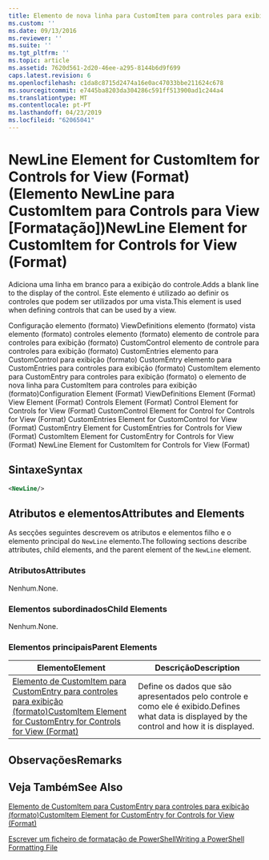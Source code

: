 ```yaml
---
title: Elemento de nova linha para CustomItem para controles para exibição (formato) | Documentos da Microsoft
ms.custom: ''
ms.date: 09/13/2016
ms.reviewer: ''
ms.suite: ''
ms.tgt_pltfrm: ''
ms.topic: article
ms.assetid: 7620d561-2d20-46ee-a295-8144b6d9f699
caps.latest.revision: 6
ms.openlocfilehash: c1da8c8715d2474a16e0ac47033bbe211624c678
ms.sourcegitcommit: e7445ba8203da304286c591ff513900ad1c244a4
ms.translationtype: MT
ms.contentlocale: pt-PT
ms.lasthandoff: 04/23/2019
ms.locfileid: "62065041"
---
```

# <a name="newline-element-for-customitem-for-controls-for-view-format"></a><span data-ttu-id="c6143-102">NewLine Element for CustomItem for Controls for View (Format) (Elemento NewLine para CustomItem para Controls para View [Formatação])</span><span class="sxs-lookup"><span data-stu-id="c6143-102">NewLine Element for CustomItem for Controls for View (Format)</span></span>

<span data-ttu-id="c6143-103">Adiciona uma linha em branco para a exibição do controle.</span><span class="sxs-lookup"><span data-stu-id="c6143-103">Adds a blank line to the display of the control.</span></span> <span data-ttu-id="c6143-104">Este elemento é utilizado ao definir os controles que podem ser utilizados por uma vista.</span><span class="sxs-lookup"><span data-stu-id="c6143-104">This element is used when defining controls that can be used by a view.</span></span>

<span data-ttu-id="c6143-105">Configuração elemento (formato) ViewDefinitions elemento (formato) vista elemento (formato) controles elemento (formato) elemento de controle para controles para exibição (formato) CustomControl elemento de controle para controles para exibição (formato) CustomEntries elemento para CustomControl para exibição (formato) CustomEntry elemento para CustomEntries para controles para exibição (formato) CustomItem elemento para CustomEntry para controles para exibição (formato) o elemento de nova linha para CustomItem para controles para exibição (formato)</span><span class="sxs-lookup"><span data-stu-id="c6143-105">Configuration Element (Format) ViewDefinitions Element (Format) View Element (Format) Controls Element (Format) Control Element for Controls for View (Format) CustomControl Element for Control for Controls for View (Format) CustomEntries Element for CustomControl for View (Format) CustomEntry Element for CustomEntries for Controls for View (Format) CustomItem Element for CustomEntry for Controls for View (Format) NewLine Element for CustomItem for Controls for View (Format)</span></span>

## <a name="syntax"></a><span data-ttu-id="c6143-106">Sintaxe</span><span class="sxs-lookup"><span data-stu-id="c6143-106">Syntax</span></span>

```xml
<NewLine/>
```

## <a name="attributes-and-elements"></a><span data-ttu-id="c6143-107">Atributos e elementos</span><span class="sxs-lookup"><span data-stu-id="c6143-107">Attributes and Elements</span></span>

<span data-ttu-id="c6143-108">As secções seguintes descrevem os atributos e elementos filho e o elemento principal do `NewLine` elemento.</span><span class="sxs-lookup"><span data-stu-id="c6143-108">The following sections describe attributes, child elements, and the parent element of the `NewLine` element.</span></span>

### <a name="attributes"></a><span data-ttu-id="c6143-109">Atributos</span><span class="sxs-lookup"><span data-stu-id="c6143-109">Attributes</span></span>

<span data-ttu-id="c6143-110">Nenhum.</span><span class="sxs-lookup"><span data-stu-id="c6143-110">None.</span></span>

### <a name="child-elements"></a><span data-ttu-id="c6143-111">Elementos subordinados</span><span class="sxs-lookup"><span data-stu-id="c6143-111">Child Elements</span></span>

<span data-ttu-id="c6143-112">Nenhum.</span><span class="sxs-lookup"><span data-stu-id="c6143-112">None.</span></span>

### <a name="parent-elements"></a><span data-ttu-id="c6143-113">Elementos principais</span><span class="sxs-lookup"><span data-stu-id="c6143-113">Parent Elements</span></span>

|<span data-ttu-id="c6143-114">Elemento</span><span class="sxs-lookup"><span data-stu-id="c6143-114">Element</span></span>|<span data-ttu-id="c6143-115">Descrição</span><span class="sxs-lookup"><span data-stu-id="c6143-115">Description</span></span>|
|-------------|-----------------|
|[<span data-ttu-id="c6143-116">Elemento de CustomItem para CustomEntry para controles para exibição (formato)</span><span class="sxs-lookup"><span data-stu-id="c6143-116">CustomItem Element for CustomEntry for Controls for View (Format)</span></span>](./customitem-element-for-customentry-for-controls-for-view-format.md)|<span data-ttu-id="c6143-117">Define os dados que são apresentados pelo controle e como ele é exibido.</span><span class="sxs-lookup"><span data-stu-id="c6143-117">Defines what data is displayed by the control and how it is displayed.</span></span>|

## <a name="remarks"></a><span data-ttu-id="c6143-118">Observações</span><span class="sxs-lookup"><span data-stu-id="c6143-118">Remarks</span></span>

## <a name="see-also"></a><span data-ttu-id="c6143-119">Veja Também</span><span class="sxs-lookup"><span data-stu-id="c6143-119">See Also</span></span>

[<span data-ttu-id="c6143-120">Elemento de CustomItem para CustomEntry para controles para exibição (formato)</span><span class="sxs-lookup"><span data-stu-id="c6143-120">CustomItem Element for CustomEntry for Controls for View (Format)</span></span>](./customitem-element-for-customentry-for-controls-for-view-format.md)

[<span data-ttu-id="c6143-121">Escrever um ficheiro de formatação de PowerShell</span><span class="sxs-lookup"><span data-stu-id="c6143-121">Writing a PowerShell Formatting File</span></span>](./writing-a-powershell-formatting-file.md)
